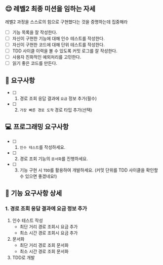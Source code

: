 ## 😌 레벨2 최종 미션을 임하는 자세

레벨2 과정을 스스로의 힘으로 구현했다는 것을 증명하는데 집중해라

- [ ] 기능 목록을 잘 작성한다.  
- [ ] 자신이 구현한 기능에 대해 인수 테스트를 작성한다.
- [ ] 자신이 구현한 코드에 대해 단위 테스트를 작성한다.
- [ ] TDD 사이클 이력을 볼 수 있도록 커밋 로그를 잘 작성한다.
- [ ] 사용자 친화적인 예외처리를 고민한다.
- [ ] 읽기 좋은 코드를 만든다.

## 🎯 요구사항

- [ ] 1. 경로 조회 응답 결과에 `요금` 정보 추가(필수)
- [ ] 2. `가장 빠른 경로 도착` 경로 타입 추가(선택)

## 💻 프로그래밍 요구사항

- [ ] 1. `인수 테스트`를 작성하세요.
- [ ] 2. 경로 조회 기능의 `문서화`를 진행하세요.
- [ ] 3. 기능 구현 시 `TDD`를 활용하여 개발하세요. (커밋 단위를 TDD 사이클을 확인할 수 있으면 좋겠네요!)

## 📑 기능 요구사항 상세

### 1. 경로 조회 응답 결과에 요금 정보 추가

1. 인수 테스트 작성
   - 최단 거리 경로 조회시 요금 추가
   - 최소 시간 경로 조회시 요금 추가
2. 문서화
   - 최단 거리 경로 조회 문서화
   - 최소 시간 경로 조회 문서화
3. TDD로 개발

